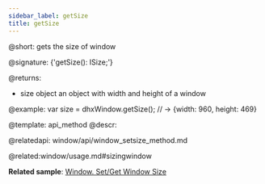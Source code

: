 ```yaml
---
sidebar_label: getSize
title: getSize
---          
```


@short: gets the size of window

@signature: {'getSize(): ISize;'}


@returns:
- size		object		an object with width and height of a window

@example:
var size = dhxWindow.getSize(); // -> {width: 960, height: 469}


@template: api_method
@descr:



@relatedapi:
window/api/window_setsize_method.md

@related:window/usage.md#sizingwindow

**Related sample**: [Window. Set/Get Window Size](https://snippet.dhtmlx.com/0zqxydvm)
